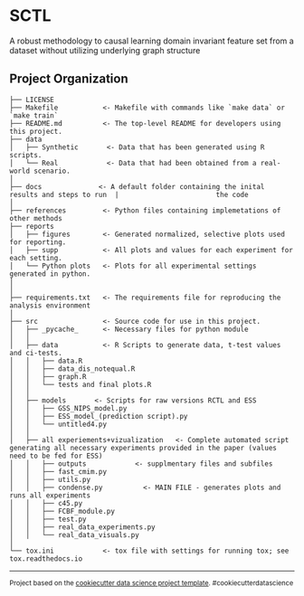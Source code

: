 SCTL
==============================

A robust methodology to causal learning domain invariant feature set from a dataset without utilizing underlying graph structure

Project Organization
------------

    ├── LICENSE
    ├── Makefile           <- Makefile with commands like `make data` or `make train`
    ├── README.md          <- The top-level README for developers using this project.
    ├── data
    │   ├── Synthetic       <- Data that has been generated using R scripts.
    │   └── Real            <- Data that had been obtained from a real-world scenario.
    │
    ├── docs              <- A default folder containing the inital results and steps to run  |                        the code
    │
    ├── references         <- Python files containing implemetations of other methods
    ├── reports
    │   ├── figures        <- Generated normalized, selective plots used for reporting.
    │   ├── supp           <- All plots and values for each experiment for each setting.
    │   └── Python plots   <- Plots for all experimental settings generated in python.
    │                         
    │
    ├── requirements.txt   <- The requirements file for reproducing the analysis environment
    │    
    ├── src                <- Source code for use in this project.
    │   ├── _pycache_      <- Necessary files for python module
    │   │
    │   ├── data           <- R Scripts to generate data, t-test values and ci-tests.
    │   │   ├── data.R
    │   │   ├── data_dis_notequal.R
    │   │   ├── graph.R
    │   │   └── tests and final plots.R
    │   │
    │   ├── models       <- Scripts for raw versions RCTL and ESS
    │   │   ├── GSS_NIPS_model.py
    │   │   ├── ESS_model_(prediction script).py
    │   │   └── untitled4.py
    │   │
    │   ├── all experiements+vizualization   <- Complete automated script generating all necessary experiments provided in the paper (values need to be fed for ESS)
    │   │   ├── outputs            <- supplmentary files and subfiles 
    │   │   ├── fast_cmim.py
    │   │   ├── utils.py
    │   │   ├── condense.py          <- MAIN FILE - generates plots and runs all experiments 
    │   │   ├── c45.py
    │   │   ├── FCBF_module.py
    │   │   ├── test.py
    │   │   ├── real_data_experiments.py
    │   │   └── real_data_visuals.py
    │
    └── tox.ini            <- tox file with settings for running tox; see tox.readthedocs.io


--------

<p><small>Project based on the <a target="_blank" href="https://drivendata.github.io/cookiecutter-data-science/">cookiecutter data science project template</a>. #cookiecutterdatascience</small></p>
